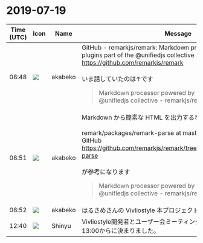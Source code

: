 # 2019-07-19

|Time (UTC)|Icon|Name|Message|
|---|---|---|---|
|08:48|![](https://avatars.slack-edge.com/2019-05-15/638093501942_087e2fbb499f3940fa9f_72.png)|akabeko|GitHub - remarkjs/remark: Markdown processor powered by plugins part of the @unifiedjs collective<br><https://github.com/remarkjs/remark><br><br>いま話していたのは↑です<br><blockquote>Markdown processor powered by plugins part of the @unifiedjs collective - remarkjs/remark</blockquote>|
|08:51|![](https://avatars.slack-edge.com/2019-05-15/638093501942_087e2fbb499f3940fa9f_72.png)|akabeko|Markdown から簡素な HTML を出力するなら<br><br>remark/packages/remark-parse at master · remarkjs/remark · GitHub<br><https://github.com/remarkjs/remark/tree/master/packages/remark-parse><br><br>が参考になります<br><blockquote>Markdown processor powered by plugins part of the @unifiedjs collective - remarkjs/remark</blockquote>|
|08:52|![](https://avatars.slack-edge.com/2019-05-15/638093501942_087e2fbb499f3940fa9f_72.png)|akabeko|はるさめさんの Vivliostyle 本プロジェクトでも使われてます|
|12:40|![](https://avatars.slack-edge.com/2019-04-17/604316276593_b98417506de391d2c423_72.jpg)|Shinyu|Vivliostyle開発者とユーザー会ミーティング、8月31日（土）JAGATで13:00からに決まりました。|
